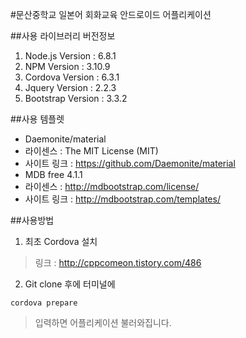 #문산중학교 일본어 회화교육 안드로이드 어플리케이션

##사용 라이브러리 버전정보

1. Node.js Version : 6.8.1
2. NPM     Version : 3.10.9
3. Cordova Version : 6.3.1
4. Jquery  Version : 2.2.3
5. Bootstrap Version : 3.3.2

##사용 템플렛

* Daemonite/material
* 라이센스 : The MIT License (MIT)
* 사이트 링크 : https://github.com/Daemonite/material
* MDB free 4.1.1
* 라이센스 : http://mdbootstrap.com/license/
* 사이트 링크 : http://mdbootstrap.com/templates/

##사용방법
1. 최초 Cordova 설치
>링크 : http://cppcomeon.tistory.com/486

2. Git clone 후에 터미널에
<pre><code>cordova prepare</code></pre> 
>입력하면 어플리케이션 불러와집니다.


